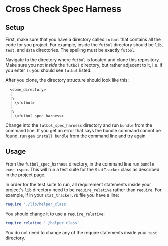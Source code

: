 # Cross Check Spec Harness

## Setup

First, make sure that you have a directory called `futbol` that contains all the code for you project. For example, inside the `futbol` directory should be `lib`, `test`, and `data` directories. The spelling must be exactly `futbol`.

Navigate to the directory where `futbol` is located and clone this repository. Make sure you not *inside* the `futbol` directory, but rather adjacent to it, i.e. if you enter `ls` you should see `futbol` listed.

After you clone, the directory structure should look like this:

  ```
    <some_directory>
    |
    |\
    | \<futbol>
    |
    |\
    | \<futbol_spec_harness>
  ```

Change into the `futbol_spec_harness` directory and run `bundle` from the command line. If you get an error that says the bundle command cannot be found, run `gem install bundle` from the command line and try again.

## Usage

From the `futbol_spec_harness` directory, in the command line run `bundle exec rspec`. This will run a test suite for the `StatTracker` class as described in the project page.

In order for the test suite to run, all requirement statements inside your project's `lib` directory need to be `require_relative` rather than `require`. For example, if in your `stat_tracker.rb` file you have a line:

```ruby
require './lib/helper_class'
```

You should change it to use a `require_relative`:

```ruby
require_relative './helper_class'
```

You do not need to change any of the require statements inside your `test` directory.
